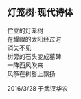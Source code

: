 ## 灯笼树·现代诗体

伫立的灯笼树 <br>
在耀眼的太阳经过时 <br>
消失不见 <br>
树旁的石头变成墓碑 <br>
一阵西风吹来 <br>
风筝在树影上飘扬 <br>

2016/3/28 于武汉华农

